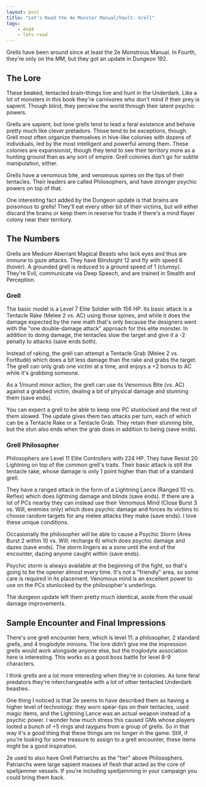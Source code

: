 ```yaml
---
layout: post
title: "Let's Read the 4e Monster Manual/Vault: Grell"
tags:
    - dnd4
    - lets-read
---
```


Grells have been around since at least the 2e Monstrous Manual. In Fourth,
they're only on the MM, but they got an update in Dungeon 192.

## The Lore

These beaked, tentacled brain-things live and hunt in the Underdark. Like a lot
of monsters in this book they're carnivores who don't mind if their prey is
sapient. Though blind, they perceive the world through their latent psychic
powers.

Grells are sapient, but lone grells tend to lead a feral existence and behave
pretty much like clever pretadors. Those tend to be exceptions, though. Grell
most often organize themselves in hive-like colonies with dozens of individuals,
led by the most intelligent and powerful among them. These colonies are
expansionist, though they tend to see their territory more as a hunting ground
than as any sort of empire. Grell colonies don't go for subtle manipulation,
either.

Grells have a venomous bite, and venomous spines on the tips of their
tentacles. Their leaders are called Philosophers, and have stronger psychic
powers on top of that.

One interesting fact added by the Dungeon update is that brains are poisonous to
grells! They'll eat every other bit of their victims, but will either discard
the brains or keep them in reserve for trade if there's a mind flayer colony
near their territory.

## The Numbers

Grells are Medium Aberrant Magical Beasts who lack eyes and thus are immune to
gaze attacks. They have Blindsight 12 and fly with speed 6 (hover). A grounded
grell is reduced to a ground speed of 1 (clumsy). They're Evil, communicate via
Deep Speech, and are trained in Stealth and Perception.

### Grell

The basic model is a Level 7 Elite Soldier with 156 HP. Its basic attack is a
Tentacle Rake (Melee 2 vs. AC) using those spines, and while it does the damage
expected by the new math that's only because the designers went with the "one
double-damage attack" approach for this elite monster. In addition to doing
damage, the tentacles slow the target and give it a -2 penalty to attacks (save
ends both).

Instead of raking, the grell can attempt a Tentacle Grab (Melee 2 vs. Fortitude)
which does a bit less damage than the rake and grabs the target. The grell can
only grab one victim at a time, and enjoys a +2 bonus to AC while it's grabbing
someone.

As a 1/round minor action, the grell can use its Venomous Bite (vs. AC) against
a grabbed victim, dealing a bit of physical damage and stunning them (save
ends).

You can expect a grell to be able to keep one PC stunlocked and the rest of them
slowed. The update gives them two attacks per turn, each of which can be a
Tentacle Rake or a Tentacle Grab. They retain their stunning bite, but the stun
also ends when the grab does in addition to being (save ends).

### Grell Philosopher

Philosophers are Level 11 Elite Controllers with 224 HP. They have Resist 20
Lightning on top of the common grell's traits. Their basic attack is still the
tentacle rake, whose damage is only 1 point higher than that of a standard
grell.

They have a ranged attack in the form of a Lightning Lance (Ranged 10
vs. Reflex) which does lightning damage and blinds (save ends). If there are a
lot of PCs nearby they can instead use their Venomous Mind (Close Burst 3
vs. Will, enemies only) which does psychic damage and forces its victims to
choose random targets for any melee attacks they make (save ends). I love these
unique conditions.

Occasionally the philosopher will be able to cause a Psychic Storm (Area Burst 2
within 10 vs. Will; recharge 6) which does psychic damage and dazes (save
ends). The storm lingers as a zone until the end of the encounter, dazing anyone
caught within (save ends).

Psychic storm is always available at the beginning of the fight, so that's going
to be the opener almost every time. It's not a "friendly" area, so some care is
required in its placement. Venomous mind is an excellent power to use on the PCs
stunlocked by the philosopher's underlings.

The dungeon update left them pretty much identical, aside from the usual damage
improvements.

## Sample Encounter and Final Impressions

There's one grell encounter here, which is level 11: a philosopher, 2 standard
grells, and 4 troglodyte minions. The lore didn't give me the impression grells
would work alongside anyone else, but the troglodyte association here is
interesting. This works as a good boss battle for level 8-9 characters.

I think grells are a lot more interesting when they're in colonies. As lone
feral predators they're interchangeable with a lot of other tentacled Underdark
beasties.

One thing I noticed is that 2e seems to have described them as having a higher
level of technology: they worn spear-tips on their tentacles, used magic items,
and the Lightning Lance was an actual weapon instead of a psychic power. I
wonder how much stress this caused GMs whose players looted a bunch of +5 rings
and rayguns from a group of grells. So in that way it's a good thing that these
things are no longer in the game. Still, if you're looking for some treasure to
assign to a grell encounter, these items might be a good inspiration.

2e used to also have Grell Patriarchs as the "tier" above
Philosophers. Patriarchs were large sapient masses of flesh that acted as the
core of spelljammer vessels. If you're including spelljamming in your campaign
you could bring them back.
